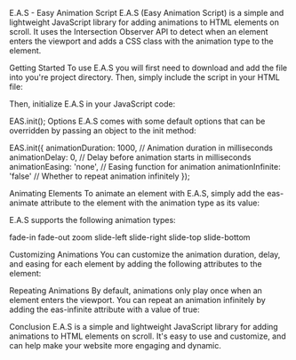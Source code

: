 E.A.S - Easy Animation Script
E.A.S (Easy Animation Script) is a simple and lightweight JavaScript library for adding animations to HTML elements on scroll. It uses the Intersection Observer API to detect when an element enters the viewport and adds a CSS class with the animation type to the element.

Getting Started
To use E.A.S you will first need to download and add the file into you're project directory.
Then, simply include the script in your HTML file:

<link rel="stylesheet" href="path/to/eas.css">
<script src="path/to/eas.js"></script>
Then, initialize E.A.S in your JavaScript code:


EAS.init();
Options
E.A.S comes with some default options that can be overridden by passing an object to the init method:

EAS.init({
  animationDuration: 1000, // Animation duration in milliseconds
  animationDelay: 0, // Delay before animation starts in milliseconds
  animationEasing: 'none', // Easing function for animation
  animationInfinite: 'false' // Whether to repeat animation infinitely
});


Animating Elements
To animate an element with E.A.S, simply add the eas-animate attribute to the element with the animation type as its value:

<div eas-animate="fade-in"></div>
E.A.S supports the following animation types:

fade-in
fade-out
zoom
slide-left
slide-right
slide-top
slide-bottom


Customizing Animations
You can customize the animation duration, delay, and easing for each element by adding the following attributes to the element:

<div eas-animate="fade-in" eas-duration="2000" eas-delay="500" eas-easing="ease-in-out"></div>
Repeating Animations
By default, animations only play once when an element enters the viewport. You can repeat an animation infinitely by adding the eas-infinite attribute with a value of true:

<div eas-animate="fade-in" eas-infinite="true"></div>


Conclusion
E.A.S is a simple and lightweight JavaScript library for adding animations to HTML elements on scroll. It's easy to use and customize, and can help make your website more engaging and dynamic.
